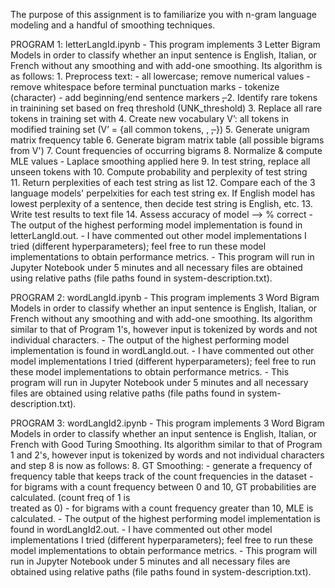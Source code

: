 The purpose of this assignment is to familiarize you with n-gram language modeling and a handful of smoothing techniques.


PROGRAM 1: letterLangId.ipynb
    - This program implements 3 Letter Bigram Models in order to classify whether an input sentence is English, Italian, or French without any smoothing and with add-one smoothing. Its algorithm is as follows:
            1. Preprocess text:
                - all lowercase; remove numerical values
                - remove whitespace before terminal punctuation marks 
                - tokenize (character)
                - add beginning/end sentence markers <s>, </s>
            2. Identify rare tokens in trainining set based on freq threshold (UNK_threshold) 
            3. Replace all rare tokens in training set with <UNK>
            4. Create new vocabulary V’: all tokens in modified training set (V’ = {all 
               common tokens, <UNK>, <s>, </s>})
            5. Generate unigram matrix frequency table
            6. Generate bigram matrix table (all possible bigrams from V') 
            7. Count frequencies of occurring bigrams 
            8. Normalize & compute MLE values
                - Laplace smoothing applied here 
            9. In test string, replace all unseen tokens with <UNK> 
            10. Compute probability and perplexity of test string  
            11. Return perplexities of each test string as list
            12. Compare each of the 3 language models' perpelxities for each test string 
                ex. If English model has lowest perplexity of a sentence, then decide test string is English, etc. 
            13. Write test results to text file
            14. Assess accuracy of model --> % correct 
    - The output of the highest performing model implementation is found in letterLangId.out. 
        - I have commented out other model implementations I tried (different hyperparameters); feel free to run these model implementations to obtain performance metrics. 
    - This program will run in Jupyter Notebook under 5 minutes and all necessary files are obtained using relative paths (file paths found in system-description.txt). 
    
PROGRAM 2: wordLangId.ipynb
    - This program implements 3 Word Bigram Models in order to classify whether an input sentence is English, Italian, or French without any smoothing and with add-one smoothing. Its algorithm similar to that of Program 1's, however input is tokenized by words and not individual characters. 
    - The output of the highest performing model implementation is found in wordLangId.out. 
        - I have commented out other model implementations I tried (different hyperparameters); feel free to run these model implementations to obtain performance metrics. 
    - This program will run in Jupyter Notebook under 5 minutes and all necessary files are obtained using relative paths (file paths found in system-description.txt). 

PROGRAM 3: wordLangId2.ipynb
    - This program implements 3 Word Bigram Models in order to classify whether an input sentence is English, Italian, or French with Good Turing Smoothing. Its algorithm similar to that of Program 1 and 2's, however input is tokenized by words and not individual characters and step 8 is now as follows:
            8. GT Smoothing:
                - generate a frequency of frequency table that keeps track of the count frequencies in the dataset
                - for bigrams with a count frequency between 0 and 10, GT probabilities are calculated. (count freq of 1 is  
                  treated as 0)
                - for bigrams with a count frequency greater than 10, MLE is calculated.
    - The output of the highest performing model implementation is found in wordLangId2.out. 
        - I have commented out other model implementations I tried (different hyperparameters); feel free to run these model implementations to obtain performance metrics. 
    - This program will run in Jupyter Notebook under 5 minutes and all necessary files are obtained using relative paths (file paths found in system-description.txt). 
    
